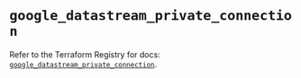 # `google_datastream_private_connection`

Refer to the Terraform Registry for docs: [`google_datastream_private_connection`](https://registry.terraform.io/providers/hashicorp/google/6.15.0/docs/resources/datastream_private_connection).
